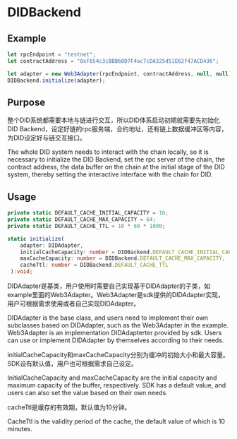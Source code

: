 # DIDBackend

## Example

```typescript
let rpcEndpoint = "testnet";
let contractAddress = "0xF654c3cBBB60D7F4ac7cDA325d51E62f47ACD436";

let adapter = new Web3Adapter(rpcEndpoint, contractAddress, null, null);  
DIDBackend.initialize(adapter);
```

## Purpose

整个DID系统都需要本地与链进行交互，所以DID体系启动初期就需要先初始化DID Backend，设定好链的rpc服务端，合约地址，还有链上数据缓冲区等内容，为DID设定好与链交互接口。

The whole DID system needs to interact with the chain locally, so it is necessary to initialize the DID Backend, set the rpc server of the chain, the contract address, the data buffer on the chain at the initial stage of the DID system, thereby setting the interactive interface with the chain for DID.

## Usage

```typescript
private static DEFAULT_CACHE_INITIAL_CAPACITY = 16;
private static DEFAULT_CACHE_MAX_CAPACITY = 64;
private static DEFAULT_CACHE_TTL = 10 * 60 * 1000;

static initialize(
    adapter: DIDAdapter,
    initialCacheCapacity: number = DIDBackend.DEFAULT_CACHE_INITIAL_CAPACITY,
    maxCacheCapacity: number = DIDBackend.DEFAULT_CACHE_MAX_CAPACITY,
    cacheTtl: number = DIDBackend.DEFAULT_CACHE_TTL
 ):void;
```

DIDAdapter是基类，用户使用时需要自己实现基于DIDAdapter的子类，如example里面的Web3Adapter。Web3Adapter是sdk提供的DIDAdapter实现，用户可根据需求使用或者自己实现DIDAdapter。

DIDAdapter is the base class, and users need to implement their own subclasses based on DIDAdapter, such as the Web3Adapter in the example. Web3Adapter is an implementation DIDAdapterter provided by sdk. Users can use or implement DIDAdapter by themselves according to their needs.

initialCacheCapacity和maxCacheCapacity分别为缓冲的初始大小和最大容量。SDK设有默认值，用户也可根据需求自己设定。

InitialCacheCapacity and maxCacheCapacity are the initial capacity and maximum capacity of the buffer, respectively. SDK has a default value, and users can also set the value based on their own needs.

cacheTtl是缓存的有效期，默认值为10分钟。

CacheTtl is the validity period of the cache, the default value of which is 10 minutes.
